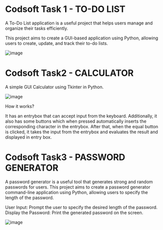 # Codsoft Task 1 - TO-DO LIST
A To-Do List application is a useful project that helps users manage and organize their tasks efficiently. 

This project aims to create a GUI-based application using Python, allowing users to create, update, and track their to-do lists.

![image](https://github.com/MokshithRao/Codsoft/assets/111580947/8a794f62-3201-486f-a523-857913c938a9)

# Codsoft Task2 - CALCULATOR
A simple GUI Calculator using Tkinter in Python.

![image](https://github.com/MokshithRao/Codsoft/assets/111580947/ccd0bad0-865b-4237-bebe-697d623a74c8)

How it works?

It has an entrybox that can accept input from the keyboard. Additionally, it also has some buttons which when pressed automatically inserts the corresponding character in the entrybox. After that, when the equal button is clicked, it takes the input from the entrybox and evaluates the result and displayed in entry box.


# Codsoft Task3 - PASSWORD GENERATOR
A password generator is a useful tool that generates strong and random passwords for users.
This project aims to create a password generator command-line application using Python, allowing users to specify the length of the password.

User Input: Prompt the user to specify the desired length of the password.
Display the Password: Print the generated password on the screen.

![image](https://github.com/MokshithRao/Codsoft/assets/111580947/59455490-cf81-42a6-a9ea-2431d2cb4d34)
